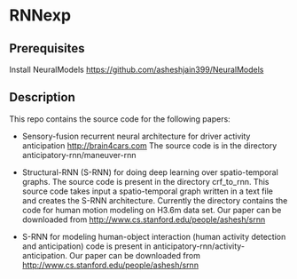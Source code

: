 # RNNexp

## Prerequisites

Install NeuralModels https://github.com/asheshjain399/NeuralModels

## Description

This repo contains the source code for the following papers:
* Sensory-fusion recurrent neural architecture for driver activity anticipation http://brain4cars.com The source code is in the directory anticipatory-rnn/maneuver-rnn

* Structural-RNN (S-RNN) for doing deep learning over spatio-temporal graphs.  The source code is present in the directory crf_to_rnn. This source code takes input a spatio-temporal graph written in a text file and creates the S-RNN architecture. Currently the directory contains the code for human motion modeling on H3.6m data set. Our paper can be downloaded from http://www.cs.stanford.edu/people/ashesh/srnn

* S-RNN for modeling human-object interaction (human activity detection and anticipation) code is present in anticipatory-rnn/activity-anticipation. Our paper can be downloaded from http://www.cs.stanford.edu/people/ashesh/srnn
